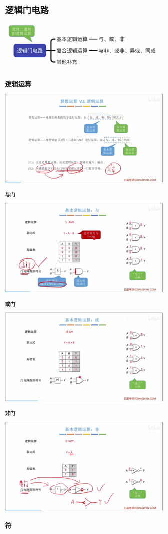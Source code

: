 

# 逻辑门电路
![输入图片说明](/imgs/2025-07-28/8nAIQrdugDREgI5T.png)
## 逻辑运算
![输入图片说明](/imgs/2025-07-28/ZcsYufZPNZpMSlMj.png)

### 与门
![输入图片说明](/imgs/2025-07-28/XGQ1jO4P5eNouOkW.png)

### 或门
![输入图片说明](/imgs/2025-07-28/DipLY4fPu7wIwXye.png)

### 非门
![输入图片说明](/imgs/2025-07-28/Xo3p3wJGyK8mKJjy.png)

## 符
<!--stackedit_data:
eyJoaXN0b3J5IjpbLTIxNDI2OTQzMzJdfQ==
-->